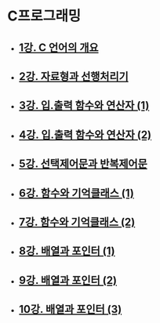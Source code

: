 # C프로그래밍

- ## [1강. C 언어의 개요](./chapter1.md)

- ## [2강. 자료형과 선행처리기](./chapter2.md)

- ## [3강. 입.출력 함수와 연산자 (1)](./chapter3.md)

- ## [4강. 입.출력 함수와 연산자 (2)](./chapter4.md)

- ## [5강. 선택제어문과 반복제어문](./chapter5.md)

- ## [6강. 함수와 기억클래스 (1)](./chapter6.md)

- ## [7강. 함수와 기억클래스 (2)](./chapter7.md)

- ## [8강. 배열과 포인터 (1)](./chapter8.md)

- ## [9강. 배열과 포인터 (2)](./chapter9.md)

- ## [10강. 배열과 포인터 (3)](./chapter10.md)
